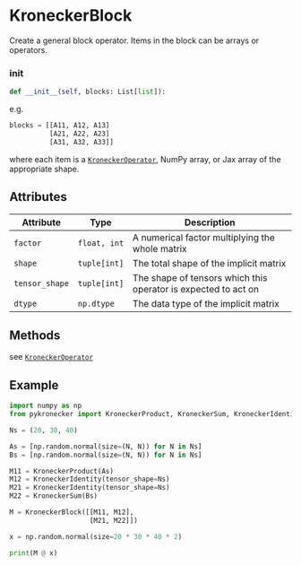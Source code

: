 # KroneckerBlock

Create a general block operator. Items in the block can be arrays or operators.

### __init__

```python
def __init__(self, blocks: List[list]):
```

e.g.

```python
blocks = [[A11, A12, A13]
          [A21, A22, A23]
          [A31, A32, A33]]
```

where each item is a [`KroneckerOperator`](../kroneckeroperator), NumPy array, or Jax array of the appropriate shape. 

## Attributes

| Attribute      | Type         | Description                                                  |
| -------------- | ------------ | ------------------------------------------------------------ |
| `factor`       | `float, int` | A numerical factor multiplying the whole matrix              |
| `shape`        | `tuple[int]` | The total shape of the implicit matrix                       |
| `tensor_shape` | `tuple[int]` | The shape of tensors which this operator is expected to act on |
| `dtype`        | `np.dtype`   | The data type of the implicit matrix                         |

## Methods

see [`KroneckerOperator`](../kroneckeroperator)

## Example

```python
import numpy as np
from pykronecker import KroneckerProduct, KroneckerSum, KroneckerIdentity, KroneckerBlock

Ns = (20, 30, 40)

As = [np.random.normal(size=(N, N)) for N in Ns]
Bs = [np.random.normal(size=(N, N)) for N in Ns]

M11 = KroneckerProduct(As)
M12 = KroneckerIdentity(tensor_shape=Ns)
M21 = KroneckerIdentity(tensor_shape=Ns)
M22 = KroneckerSum(Bs)

M = KroneckerBlock([[M11, M12],
                    [M21, M22]])

x = np.random.normal(size=20 * 30 * 40 * 2)

print(M @ x)
```

